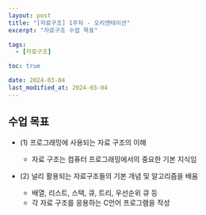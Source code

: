 ```yaml
---
layout: post
title: "[자료구조] 1주차 - 오리엔테이션"
excerpt: "자료구조 수업 목표"

tags:
  - [자료구조]

toc: true

date: 2024-03-04
last_modified_at: 2024-03-04
---
```

## 수업 목표
- (1) 프로그래밍에 사용되는 자료 구조의 이해
  - 자료 구조는 컴퓨터 프로그래밍에서의 중요한 기본 지식임
- (2) 널리 활용되는 자료구조들의 기본 개념 및 알고리즘을 배움
  - 배열, 리스트, 스택, 큐, 트리, 우선순위 큐 등
  - 각 자료 구조를 응용하는 C언어 프로그램을 작성

  <br>